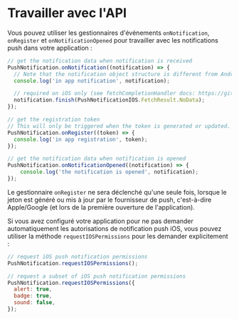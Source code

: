 # Travailler avec l'API

Vous pouvez utiliser les gestionnaires d'événements `onNotification`, `onRegister` et `onNotificationOpened` pour travailler avec les notifications push dans votre application :

```Javascript
// get the notification data when notification is received
PushNotification.onNotification((notification) => {
  // Note that the notification object structure is different from Android and IOS
  console.log('in app notification', notification);

  // required on iOS only (see fetchCompletionHandler docs: https://github.com/react-native-community/push-notification-ios#finish)
  notification.finish(PushNotificationIOS.FetchResult.NoData);
});

// get the registration token
// This will only be triggered when the token is generated or updated.
PushNotification.onRegister((token) => {
  console.log('in app registration', token);
});

// get the notification data when notification is opened
PushNotification.onNotificationOpened((notification) => {
    console.log('the notification is opened', notification);
});
```

Le gestionnaire `onRegister` ne sera déclenché qu'une seule fois, lorsque le jeton est généré ou mis à jour par le fournisseur de push, c'est-à-dire Apple/Google (et lors de la première ouverture de l'application).

Si vous avez configuré votre application pour ne pas demander automatiquement les autorisations de notification push iOS, vous pouvez utiliser la méthode `requestIOSPermissions` pour les demander explicitement :

```javascript
// request iOS push notification permissions
PushNotification.requestIOSPermissions();

// request a subset of iOS push notification permissions
PushNotification.requestIOSPermissions({
  alert: true,
  badge: true,
  sound: false,
});
```
